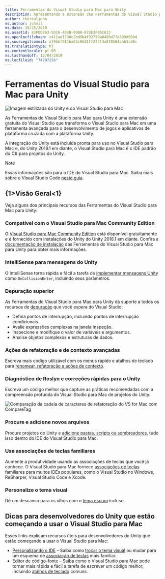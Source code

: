```yaml
---
title: Ferramentas do Visual Studio para Mac para Unity
description: Apresentando a extensão das Ferramentas do Visual Studio para Unity
author: therealjohn
ms.author: johmil
ms.date: 10/25/2019
ms.assetid: 83FDD7A3-5D16-4B4B-9080-078E3FB5C623
ms.openlocfilehash: c411ae1730c2bd9b4f92729a8480d7fa399d0894
ms.sourcegitcommit: af9bbf9116a63c0631ff2f4f3a878564aa63cd8c
ms.translationtype: MT
ms.contentlocale: pt-BR
ms.lasthandoff: 12/04/2019
ms.locfileid: "74797256"
---
```

# <a name="visual-studio-for-mac-tools-for-unity"></a>Ferramentas do Visual Studio para Mac para Unity

![Imagem estilizada do Unity e do Visual Studio para Mac](media/vsmac-tools-unity-image1.png)

As Ferramentas do Visual Studio para Mac para Unity é uma extensão gratuita do Visual Studio que transforma o Visual Studio para Mac em uma ferramenta avançada para o desenvolvimento de jogos e aplicativos de plataforma cruzada com a plataforma Unity.

A integração do Unity está incluída pronta para uso no Visual Studio para Mac e, do Unity 2018.1 em diante, o Visual Studio para Mac é o IDE padrão do C# para projetos do Unity.

> [!NOTE]
> Essas informações são para o IDE do Visual Studio para Mac. Saiba mais sobre o Visual Studio Code [neste guia](https://code.visualstudio.com/docs/other/unity).

## <a name="overview"></a>{1&gt;Visão Geral&lt;1}

Veja alguns dos principais recursos das Ferramentas do Visual Studio para Mac para Unity:

### <a name="compatible-with-visual-studio-for-mac-community-edition"></a>Compatível com o Visual Studio para Mac Community Edition

O [Visual Studio para Mac Community Edition](https://visualstudio.microsoft.com/) está disponível gratuitamente e é fornecido com instalações do Unity do Unity 2018.1 em diante. Confira a [documentação de instalação](setup-vsmac-tools-unity.md) das Ferramentas do Visual Studio para Mac para Unity para obter mais informações.

### <a name="intellisense-for-unity-messages"></a>IntelliSense para mensagens do Unity

O IntelliSense torna rápida e fácil a tarefa de [implementar mensagens Unity](using-vsmac-tools-unity.md#intellisense-for-unity-messages) como `OnCollisionEnter`, incluindo seus parâmetros.

### <a name="superior-debugging"></a>Depuração superior

As Ferramentas do Visual Studio para Mac para Unity dá suporte a todos os recursos de [depuração](using-vsmac-tools-unity.md#unity-debugging) que você espera do Visual Studio:

* Defina pontos de interrupção, incluindo pontos de interrupção condicionais.
* Avalie expressões complexas na janela Inspeção.
* Inspecione e modifique o valor de variáveis e argumentos.
* Analise objetos complexos e estruturas de dados.

### <a name="powerful-refactoring-and-context-actions"></a>Ações de refatoração e de contexto avançadas

Escreva mais código utilizável com os menus rápido e atalhos de teclado para [renomear, refatoração e ações de contexto](refactoring.md).

### <a name="roslyn-diagnostics-and-quick-fixes-for-unity"></a>Diagnóstico de Roslyn e correções rápidas para o Unity

Escreva um código melhor que capture as práticas recomendadas com a compreensão profunda do Visual Studio para Mac de projetos do Unity. 

![Comparação da cadeia de caracteres de refatoração do VS for Mac com CompareTag](media/using-vsmac-tools-unity-image9.png)

### <a name="browse-and-add-new-files"></a>Procure e adicione novos arquivos

Procure projetos do Unity e [adicione pastas, scripts ou sombreadores](using-vsmac-tools-unity.md#adding-new-unity-files-and-folders), tudo isso dentro do IDE do Visual Studio para Mac.

### <a name="use-familiar-key-bindings"></a>Use associações de teclas familiares

Aumente a produtividade usando as associações de teclas que você já conhece. O Visual Studio para Mac fornece [associações de teclas](customizing-the-ide.md) familiares para muitos IDEs populares, como o Visual Studio no Windows, ReSharper, Visual Studio Code e Xcode.

### <a name="customize-the-visual-theme"></a>Personalize o tema visual

Dê um descanso para os olhos com o [tema escuro](customizing-the-ide.md) incluso.

## <a name="tips-for-unity-developers-getting-started-with-visual-studio-for-mac"></a>Dicas para desenvolvedores do Unity que estão começando a usar o Visual Studio para Mac

Esses links explicam recursos úteis para desenvolvedores do Unity que estão começando a usar o Visual Studio para Mac:

* [Personalizando o IDE](customizing-the-ide.md) – Saiba como [trocar o tema visual](customizing-the-ide.md#dark-theme) ou mudar para um esquema de [associação de teclas](customizing-the-ide.md#key-bindings) mais familiar.
* [Editor de código-fonte](source-editor.md) – Saiba como o Visual Studio para Mac pode tornar mais rápida e fácil a tarefa de escrever um código melhor, incluindo [atalhos de teclado](keyboard-shortcuts.md) comuns.
